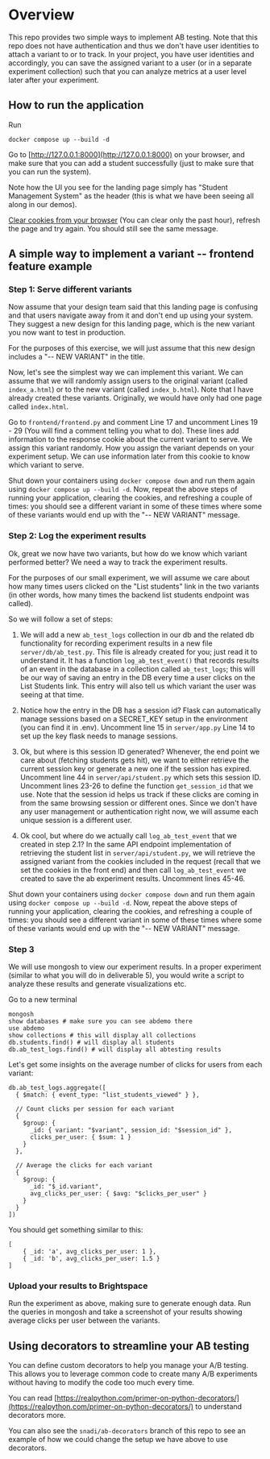 # Overview

This repo provides two simple ways to implement AB testing. Note that this repo does not have authentication and thus we don't have user identities to attach a variant to or to track. In your project, you have user identities and accordingly, you can save the assigned variant to a user (or in a separate experiment collection) such that you can analyze metrics at a user level later after your experiment.


## How to run the application

Run 

`docker compose up --build -d`

Go to [http://127.0.0.1:8000](http://127.0.0.1:8000) on your browser, and make sure that you can add a student successfully (just to make sure that you can run the system).

Note how the UI you see for the landing page simply has "Student Management System" as the header (this is what we have been seeing all along in our demos). 

[Clear cookies from your browser](https://me-en.kaspersky.com/resource-center/preemptive-safety/how-to-clear-cache-and-cookies) (You can clear only the past hour), refresh the page and try again. You should still see the same message.

## A simple way to implement a variant -- frontend feature example

### Step 1: Serve different variants

Now assume that your design team said that this landing page is confusing and that users navigate away from it and don't end up using your system. They suggest a new design for this landing page, which is the new variant you now want to test in production.

For the purposes of this exercise, we will just assume that this new design includes a "-- NEW VARIANT" in the title.

Now, let's see the simplest way we can implement this variant. We can assume that we will randomly assign users to the original variant (called `index_a.html`) or to the new variant (called `index_b.html`). Note that I have already created these variants. Originally, we would have only had one page called `index.html`.

Go to `frontend/frontend.py` and comment Line 17 and uncomment Lines 19 - 29 (You will find a comment telling you what to do). These lines add information to the response cookie about the current variant to serve. We assign this variant randomly. How you assign the variant depends on your experiment setup.
We can use information later from this cookie to know which variant to serve.  

Shut down your containers using `docker compose down` and run them again using `docker compose up --build -d`. Now, repeat the above steps of running your application, clearing the cookies, and refreshing a couple of times: you should see a different variant in some of these times where some of these variants would end up with the "-- NEW VARIANT" message.

### Step 2: Log the experiment results

Ok, great we now have two variants, but how do we know which variant performed better? We need a way to track the experiment results.

For the purposes of our small experiment, we will assume we care about how many times users clicked on the "List students" link in the two variants (in other words, how many times the backend list students endpoint was called). 

So we will follow a set of steps:

1. We will add a new `ab_test_logs` collection in our db and the related db functionality for recording experiment results in a new file `server/db/ab_test.py`. This file is already created for you; just read it to understand it. It has a function `log_ab_test_event()` that records results of an event in the database in a collection called `ab_test_logs`; this will be our way of saving an entry in the DB every time a user clicks on the List Students link. This entry will also tell us which variant the user was seeing at that time. 

2. Notice how the entry in the DB has a session id? Flask can automatically manage sessions based on a SECRET_KEY setup in the environment (you can find it in .env). Uncomment line 15 in `server/app.py` Line 14 to set up the key flask needs to manage sessions.

3. Ok, but where is this session ID generated? Whenever, the end point we care about (fetching students gets hit), we want to either retrieve the current session key or generate a new one if the session has expired. Uncomment line 44 in `server/api/student.py` which sets this session ID. Uncomment lines 23-26 to define the function `get_session_id` that we use. Note that the session id helps us track if these clicks are coming in from the same browsing session or different ones. Since we don't have any user management or authentication right now, we will assume each unique session is a different user.

4. Ok cool, but where do we actually call `log_ab_test_event` that we created in step 2.1? In the same API endpoint implementation of retrieving the student list in `server/api/student.py`, we will retrieve the assigned variant from the cookies included in the request (recall that we set the cookies in the front end) and then call `log_ab_test_event` we created to save the ab experiment results. Uncomment lines 45-46.

Shut down your containers using `docker compose down` and run them again using `docker compose up --build -d`. Now, repeat the above steps of running your application, clearing the cookies, and refreshing a couple of times: you should see a different variant in some of these times where some of these variants would end up with the "-- NEW VARIANT" message.

### Step 3

We will use mongosh to view our experiment results. In a proper experiment (similar to what you will do in deliverable 5), you would write a script to analyze these results and generate visualizations etc.

Go to a new terminal

```
mongosh
show databases # make sure you can see abdemo there
use abdemo 
show collections # this will display all collections
db.students.find() # will display all students
db.ab_test_logs.find() # will display all abtesting results
```

Let's get some insights on the average number of clicks for users from each variant:

```
db.ab_test_logs.aggregate([
  { $match: { event_type: "list_students_viewed" } },

  // Count clicks per session for each variant
  {
    $group: {
      _id: { variant: "$variant", session_id: "$session_id" },
      clicks_per_user: { $sum: 1 }
    }
  },

  // Average the clicks for each variant
  {
    $group: {
      _id: "$_id.variant",
      avg_clicks_per_user: { $avg: "$clicks_per_user" }
    }
  }
])

```

You should get something similar to this:

```
[  
    { _id: 'a', avg_clicks_per_user: 1 },
    { _id: 'b', avg_clicks_per_user: 1.5 }
]
```

### Upload your results to Brightspace

Run the experiment as above, making sure to generate enough data. Run the queries in mongosh and take a screenshot of your results showing average clicks per user between the variants.


## Using decorators to streamline your AB testing

You can define custom decorators to help you manage your A/B testing. This allows you to leverage common code to create many A/B experiments without having to modify the code too much every time.

You can read [https://realpython.com/primer-on-python-decorators/](https://realpython.com/primer-on-python-decorators/) to understand decorators more.

You can also see the `snadi/ab-decorators` branch of this repo to see an example of how we could change the setup we have above to use decorators.
